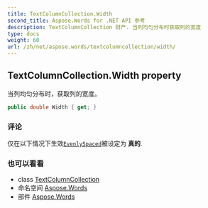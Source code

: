 ```yaml
---
title: TextColumnCollection.Width
second_title: Aspose.Words for .NET API 参考
description: TextColumnCollection 财产. 当列均匀分布时获取列的宽度
type: docs
weight: 60
url: /zh/net/aspose.words/textcolumncollection/width/
---
```

## TextColumnCollection.Width property

当列均匀分布时，获取列的宽度。

```csharp
public double Width { get; }
```

### 评论

仅在以下情况下生效[`EvenlySpaced`](../evenlyspaced/)被设定为 **真的**.

### 也可以看看

* class [TextColumnCollection](../)
* 命名空间 [Aspose.Words](../../textcolumncollection/)
* 部件 [Aspose.Words](../../../)


